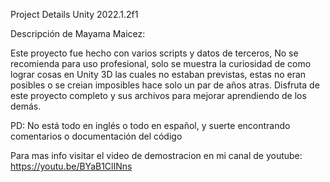 Project Details
Unity 2022.1.2f1

Descripción de Mayama Maicez:

Este proyecto fue hecho con varios scripts y datos de terceros,
No se recomienda para uso profesional, solo se muestra la
curiosidad de como lograr cosas en Unity 3D las cuales no
estaban previstas, estas no eran posibles o se creian imposibles
hace solo un par de años atras.
Disfruta de este proyecto completo y sus archivos para mejorar
aprendiendo de los demás.

PD: No está todo en inglés o todo en español, y suerte encontrando
comentarios o documentación del código

Para mas info visitar el video de demostracion en mi canal de youtube: https://youtu.be/BYaB1ClINns
